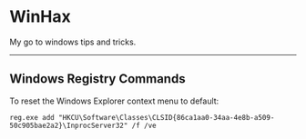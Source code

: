 # WinHax
My go to windows tips and tricks.

---

## Windows Registry Commands

To reset the Windows Explorer context menu to default:

`reg.exe add "HKCU\Software\Classes\CLSID{86ca1aa0-34aa-4e8b-a509-50c905bae2a2}\InprocServer32" /f /ve
`
